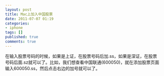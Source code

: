```yaml
---
layout: post
title: Mac上加入中国股票
date: 2011-07-07 01:19
categories:
- iphone
tags: []
published: true
comments: true
---
```

在输入股票号码的时候，如果是上证，在股票号码后加.ss，如果是深证，在股票号码后面.sz就可以了。比如，我们想查看中国联通(600050)，就在添加股票页面输入600050.ss，然后点击右边的加号就可以了。
